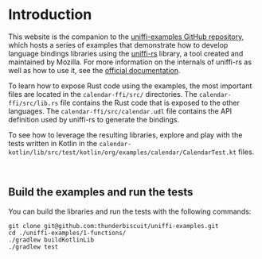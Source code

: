 # Introduction
This website is the companion to the [uniffi-examples GitHub repository](https://github.com/thunderbiscuit/uniffi-examples), which hosts a series of examples that demonstrate how to develop language bindings libraries using the [uniffi-rs](https://github.com/mozilla/uniffi-rs) library, a tool created and maintained by Mozilla. For more information on the internals of uniffi-rs as well as how to use it, see the [official documentation](https://mozilla.github.io/uniffi-rs/).

To learn how to expose Rust code using the examples, the most important files are located in the `calendar-ffi/src/` directories. The `calendar-ffi/src/lib.rs` file contains the Rust code that is exposed to the other languages. The `calendar-ffi/src/calendar.udl` file contains the API definition used by uniffi-rs to generate the bindings.

To see how to leverage the resulting libraries, explore and play with the tests written in Kotlin in the `calendar-kotlin/lib/src/test/kotlin/org/examples/calendar/CalendarTest.kt` files.

<br/>

## Build the examples and run the tests
You can build the libraries and run the tests with the following commands:
```shell
git clone git@github.com:thunderbiscuit/uniffi-examples.git
cd ./uniffi-examples/1-functions/
./gradlew buildKotlinLib
./gradlew test
```
